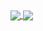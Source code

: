 


<a href="https://github.com/Reda96R">
  <img align="center" src="https://github-readme-stats.vercel.app/api?username=Reda96R&show_icons=true&theme=codeSTACKr" />
</a>
<a href="https://github.com/Reda96R">
<img align="center" src="https://github-readme-stats.vercel.app/api/top-langs/?username=Reda96R&show_icons=true&theme=codeSTACKr&layout=compact"/>
</a>

